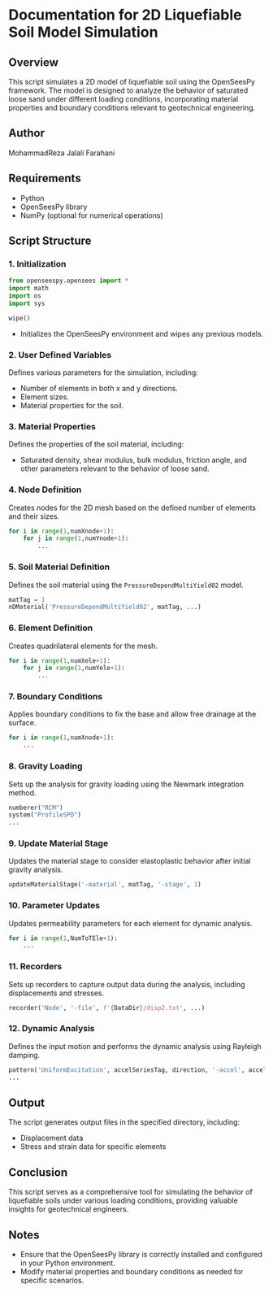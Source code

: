# Documentation for 2D Liquefiable Soil Model Simulation

## Overview
This script simulates a 2D model of liquefiable soil using the OpenSeesPy framework. The model is designed to analyze the behavior of saturated loose sand under different loading conditions, incorporating material properties and boundary conditions relevant to geotechnical engineering.

## Author
MohammadReza Jalali Farahani

## Requirements
- Python
- OpenSeesPy library
- NumPy (optional for numerical operations)

## Script Structure

### 1. Initialization
```python
from openseespy.opensees import *
import math
import os
import sys

wipe()
```
- Initializes the OpenSeesPy environment and wipes any previous models.

### 2. User Defined Variables
Defines various parameters for the simulation, including:
- Number of elements in both x and y directions.
- Element sizes.
- Material properties for the soil.

### 3. Material Properties
Defines the properties of the soil material, including:
- Saturated density, shear modulus, bulk modulus, friction angle, and other parameters relevant to the behavior of loose sand.

### 4. Node Definition
Creates nodes for the 2D mesh based on the defined number of elements and their sizes.
```python
for i in range(1,numXnode+1):
    for j in range(1,numYnode+1):
        ...
```

### 5. Soil Material Definition
Defines the soil material using the `PressureDependMultiYield02` model.
```python
matTag = 1
nDMaterial('PressureDependMultiYield02', matTag, ...)
```

### 6. Element Definition
Creates quadrilateral elements for the mesh.
```python
for i in range(1,numXele+1):
    for j in range(1,numYele+1):
        ...
```

### 7. Boundary Conditions
Applies boundary conditions to fix the base and allow free drainage at the surface.
```python
for i in range(1,numXnode+1):
    ...
```

### 8. Gravity Loading
Sets up the analysis for gravity loading using the Newmark integration method.
```python
numberer("RCM")
system("ProfileSPD")
...
```

### 9. Update Material Stage
Updates the material stage to consider elastoplastic behavior after initial gravity analysis.
```python
updateMaterialStage('-material', matTag, '-stage', 1)
```

### 10. Parameter Updates
Updates permeability parameters for each element for dynamic analysis.
```python
for i in range(1,NumToTEle+1):
    ...
```

### 11. Recorders
Sets up recorders to capture output data during the analysis, including displacements and stresses.
```python
recorder('Node', '-file', f'{DataDir}/disp2.txt', ...)
```

### 12. Dynamic Analysis
Defines the input motion and performs the dynamic analysis using Rayleigh damping.
```python
pattern('UniformExcitation', accelSeriesTag, direction, '-accel', accelSeriesTag)
...
```

## Output
The script generates output files in the specified directory, including:
- Displacement data
- Stress and strain data for specific elements

## Conclusion
This script serves as a comprehensive tool for simulating the behavior of liquefiable soils under various loading conditions, providing valuable insights for geotechnical engineers.

## Notes
- Ensure that the OpenSeesPy library is correctly installed and configured in your Python environment.
- Modify material properties and boundary conditions as needed for specific scenarios.

